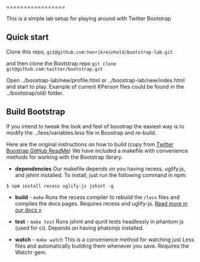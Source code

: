 =================

This is a simple lab setup for playing around with Twitter Bootstrap


Quick start
-----------

Clone this repo, `git@github.com:henrikreinhold/bootstrap-lab.git`

and then clone the Bootstrap repo `git clone git@github.com:twitter/bootstrap.git`

Open ../boostrap-lab/new/profile.html or ../boostrap-lab/new/index.html and start to play.
Example of current KPerson files could be found in the ../bootstrap/old/ folder.

Build Bootstrap
----------

If you intend to tweak the look and feel of boostrap the easiest way is to modify the ../less/variables.less file in Boostrap
and re-build.

Here are the original instructions on how to build
(copy from [Twitter Boostrap GitHub ReadMe](https://github.com/twitter/bootstrap/))
We have included a makefile with convenience methods for working with the Bootstrap library.

+ **dependencies**
Our makefile depends on you having recess, uglify.js, and jshint installed. To install, just run the following command in npm:

```
$ npm install recess uglify-js jshint -g
```

+ **build** - `make`
Runs the recess compiler to rebuild the `/less` files and compiles the docs pages. Requires recess and uglify-js. <a href="http://twitter.github.com/bootstrap/less.html#compiling">Read more in our docs &raquo;</a>

+ **test** - `make test`
Runs jshint and qunit tests headlessly in phantom js (used for ci). Depends on having phatomjs installed.

+ **watch** - `make watch`
This is a convenience method for watching just Less files and automatically building them whenever you save. Requires the Watchr gem.


